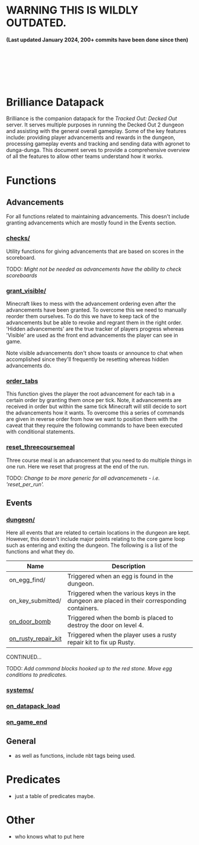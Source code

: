 <br><br><br><br><br>
# WARNING THIS IS WILDLY OUTDATED. 
#### (Last updated January 2024, 200+ commits have been done since then)
<br><br><br><br><br>
# Brilliance Datapack

Brilliance is the companion datapack for the *Tracked Out: Decked Out* server. It serves multiple purposes in running the Decked Out 2 dungeon and assisting with the general overall gameplay. Some of the key features include: providing player advancements and rewards in the dungeon, processing gameplay events and tracking and sending data with agronet to dunga-dunga. This document serves to provide a comprehensive overview of all the features to allow other teams understand how it works.

# Functions

## Advancements

For all functions related to maintaining advancements. This doesn't include granting advancements which are mostly found in the Events section.


### [checks/](./../Brilliance%20Datapack/data/do2/functions/advancements/checks)

Utility functions for giving advancements that are based on scores in the scoreboard.

TODO: *Might not be needed as advancements have the ability to check scoreboards*

### [grant_visible/](./../Brilliance%20Datapack/data/do2/functions/advancements/grant_visible)

Minecraft likes to mess with the advancement ordering even after the advancements have been granted. To overcome this we need to manually reorder them ourselves. To do this we have to keep tack of the advancements but be able to revoke and regrant them in the right order. 'Hidden advancements' are the true tracker of players progress whereas 'Visible' are used as the front end advancements the player can see in game.

Note visible advancements don't show toasts or announce to chat when accomplished since they'll frequently be resetting whereas hidden advancements do.

### [order_tabs](./../Brilliance%20Datapack/data/do2/functions/advancements/order_tabs.mcfunction "order_tabs.mcfunction")

This function gives the player the root advancement for each tab in a certain order by granting them once per tick. Note, it advancements are received in order but within the same tick Minecraft will still decide to sort the advancements how it wants. To overcome this a series of commands are given in reverse order from how we want to position them with the caveat that they require the following commands to have been executed with conditional statements.

### [reset_threecoursemeal](./../Brilliance%20Datapack/data/do2/functions/advancements/reset_threecoursemeal.mcfunction "reset_threecoursemeal.mcfunction")

Three course meal is an advancement that you need to do multiple things in one run. Here we reset that progress at the end of the run.

TODO: *Change to be more generic for all advancemenets - i.e. 'reset_per_run'.*

## Events

### [dungeon/](./../Brilliance%20Datapack/data/do2/functions/events/dungeon)

Here all events that are related to certain locations in the dungeon are kept. However, this doesn't include major points relating to the core game loop such as entering and exiting the dungeon. The following is a list of the functions and what they do.

Name | Description
------------- | -------------
on_egg_find/ | Triggered when an egg is found in the dungeon.
on_key_submitted/ | Triggered when the various keys in the dungeon are placed in their corresponding containers.
[on_door_bomb](./../Brilliance%20Datapack/data/do2/functions/events/dungeon/on_door_bomb.mcfunction) | Triggered when the bomb is placed to destroy the door on level 4.
[on_rusty_repair_kit](./../Brilliance%20Datapack/data/do2/functions/events/dungeon/on_rusty_repair.mcfunction) | Triggered when the player uses a rusty repair kit to fix up Rusty.

CONTINUED...

TODO: *Add command blocks hooked up to the red stone. Move egg conditions to predicates.*

### [systems/](./../Brilliance%20Datapack/data/do2/functions/events/systems)

### [on_datapack_load](./../Brilliance%20Datapack/data/do2/functions/events/on_datapack_load.mcfunction "on_datapack_load.mcfunction")

### [on_game_end](./../Brilliance%20Datapack/data/do2/functions/events/on_game_end.mcfunction "on_game_end.mcfunction")

## General

- as well as functions, include nbt tags being used.

# Predicates

- just a table of predicates maybe.

# Other

- who knows what to put here
